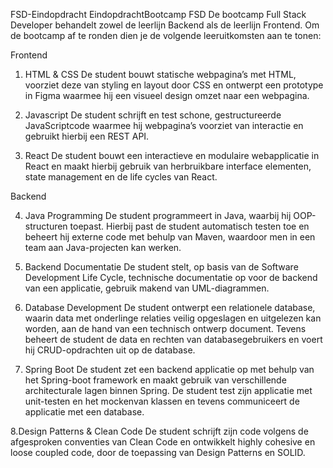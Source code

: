 FSD-Eindopdracht
EindopdrachtBootcamp FSD
De bootcamp Full Stack Developer behandelt zowel de leerlijn Backend als de leerlijn Frontend. Om de bootcamp af te ronden dien je de volgende leeruitkomsten aan te tonen:

Frontend

1. HTML & CSS
De student bouwt statische webpagina’s met HTML, voorziet deze van styling en layout door CSS en ontwerpt een prototype in Figma waarmee hij een visueel design omzet naar een webpagina.

2. Javascript
De student schrijft en test schone, gestructureerde JavaScriptcode waarmee hij webpagina’s voorziet van interactie en gebruikt hierbij een REST API.

3. React
De student bouwt een interactieve en modulaire webapplicatie in React en maakt hierbij gebruik van herbruikbare interface elementen, state management en de life cycles van React.

Backend

4. Java Programming
De student programmeert in Java, waarbij hij OOP-structuren toepast. Hierbij past de student automatisch testen toe en beheert hij externe code met behulp van Maven, waardoor men in een team aan Java-projecten kan werken.

5. Backend Documentatie
De student stelt, op basis van de Software Development Life Cycle, technische documentatie op voor de backend van een applicatie, gebruik makend van UML-diagrammen.

6. Database Development
De student ontwerpt een relationele database, waarin data met onderlinge relaties veilig opgeslagen en uitgelezen kan worden, aan de hand van een technisch ontwerp document. Tevens beheert de student de data en rechten van databasegebruikers en voert hij CRUD-opdrachten uit op de database.

7. Spring Boot
De student zet een backend applicatie op met behulp van het Spring-boot framework en maakt gebruik van verschillende architecturale lagen binnen Spring. De student test zijn applicatie met unit-testen en het mockenvan klassen en tevens communiceert de applicatie met een database.

8.Design Patterns & Clean Code
De student schrijft zijn code volgens de afgesproken conventies van Clean Code en ontwikkelt highly cohesive en loose coupled code, door de toepassing van Design Patterns en SOLID.
